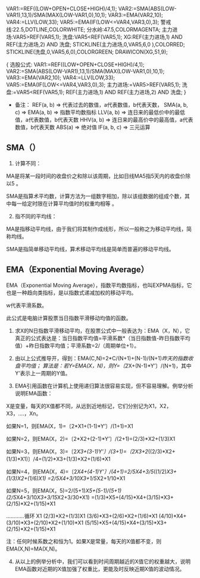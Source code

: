 VAR1:=REF((LOW+OPEN+CLOSE+HIGH)/4,1);
VAR2:=SMA(ABS(LOW-VAR1),13,1)/SMA(MAX(LOW-VAR1,0),10,1);
VAR3:=EMA(VAR2,10);
VAR4:=LLV(LOW,33);
VAR5:=EMA(IF(LOW<=VAR4,VAR3,0),3);
警戒线:22.5,DOTLINE,COLORWHITE;
分水岭:47.5,COLORMAGENTA;
主力进场:VAR5>REF(VAR5,1);
洗盘:VAR5<REF(VAR5,1);
XG:REF(主力进场,1) AND REF(主力进场,2) AND 洗盘;
STICKLINE(主力进场,0,VAR5,6,0 ),COLORRED;
STICKLINE(洗盘,0,VAR5,6,0),COLORGREEN;
DRAWICON(XG,51,9);

{
选股公式:
VAR1:=REF((LOW+OPEN+CLOSE+HIGH)/4,1);
VAR2:=SMA(ABS(LOW-VAR1),13,1)/SMA(MAX(LOW-VAR1,0),10,1);
VAR3:=EMA(VAR2,10);
VAR4:=LLV(LOW,33);
VAR5:=EMA(IF(LOW<=VAR4,VAR3,0),3);
主力进场:=VAR5>REF(VAR5,1);
洗盘:=VAR5<REF(VAR5,1);
REF(主力进场,1) AND REF(主力进场,2) AND 洗盘;
}


- 备注：
REF(a, b) => 代表过去的数值，a代表数值，b代表天数，
SMA(a, b, c) => 
EMA(a, b) => 指数平均数指标
LLV(a, b) => 连日来的最低价中的最低值，a代表数值，b代表天数
HHV(a, b) => 连日来的最高价中的最高值，a代表数值，b代表天数
ABS(a) => 绝对值
IF(a, b, c) => 三元运算

## SMA（）
1. 计算不同：

MA是将某一段时间的收盘价之和除以该周期，比如日线MA5指5天内的收盘价除以5 。

SMA是指算术平均数，计算方法为一组数字相加，除以该组数据的组成个数，其中每一给定时限在计算平均值时的权重均相等 。

2. 指不同的平均线：

MA是指移动平均线，由于我们将其制作成线形，所以一般称之为移动平均线，简称均线。

SMA是指简单移动平均线，算术移动平均线是简单而普遍的移动平均线。




## EMA（Exponential Moving Average）
EMA（Exponential Moving Average），指数平均数指标，也叫EXPMA指标，它也是一种趋向类指标，是以指数式递减加权的移动平均。

w代表平滑系数。

此公式是电脑计算股票当日指数平滑移动均值的函数。

1. 求X的N日指数平滑移动平均，在股票公式中一般表达为：EMA（X，N），它真正的公式表达是：当日指数平均值=平滑系数*（当日指数值-昨日指数平均值）+昨日指数平均值；平滑系数=2/（周期单位+1）。

2. 由以上公式推导开，得到：EMA(C,N)=2*C/(N+1)+(N-1)/(N+1)*昨天的指数收盘平均值； 算法是：若Y=EMA(X，N)，则Y=〔2*X+(N-1)*Y’〕/(N+1)，其中Y’表示上一周期的Y值。

3. EMA引用函数在计算机上使用递归算法很容易实现，但不容易理解。例举分析说明EMA函数：

 X是变量，每天的X值都不同，从远到近地标记，它们分别记为X1，X2，X3，….，Xn。

如果N=1，则EMA(X，1)=〔2*X1+(1-1)*Y’〕/(1+1)=X1 

如果N=2，则EMA(X，2)=〔2*X2+(2-1)*Y’〕/(2+1)=(2/3)*X2+(1/3)X1 

如果N=3，则EMA(X，3)=〔2*X3+(3-1)*Y’〕/(3+1)=〔2*X3+2*((2/3)*X2+(1/3)*X1)〕/4=(1/2)*X3+(1/3)*X2+(1/6)*X1 

如果N=4，则EMA(X，4)=〔2*X4+(4-1)*Y’〕/(4+1)=2/5*X4+3/5*((1/2)*X3+(1/3)*X2+(1/6)*X1) =2/5*X4+3/10*X3+1/5*X2+1/10*X1 

如果N=5，则EMA(X，5)=2/(5+1)*X5+(5-1)/(5+1)(2/5*X4+3/10*X3+3/15*X2+3/30*X1) =(1/3)*X5+(4/15)*X4+(3/15)*X3+(2/15)*X2+(1/15)*X1 

…………循环 X1 (2/3)*X2+(1/3)X1 (3/6)*X3+(2/6)*X2+(1/6)*X1 (4/10)*X4+(3/10)*X3+(2/10)*X2+(1/10)*X1 (5/15)*X5+(4/15)*X4+(3/15)*X3+(2/15)*X2+(1/15)*X1 

注：任何时候系数之和恒为1。如果X是常量，每天的X值都不变，则EMA(X,N)=MA(X,N)。 

4. 从以上的例举分析中，我们可以看到时间周期越近的X值它的权重越大，说明EMA函数对近期的X值加强了权重比，更能及时反映近期X值的波动情况。